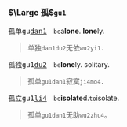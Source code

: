 ### $\Large 孤$`gu1`

孤单<tt>gu[dan1]()</tt>　`be`a**lone**. **lone**ly.   
>单独`dan1du2`无依`wu2yi1`．

孤独<tt>gu1[du2]()</tt>　`be`**lone**ly. solitary.   
>孤单`gu1dan1`寂寞`ji4mo4`．

孤立<tt>gu1[li4]()</tt>　`be`**isolate**d.`to`isolate.
>孤单`gu1dan1`无助`wu2zhu4`。
